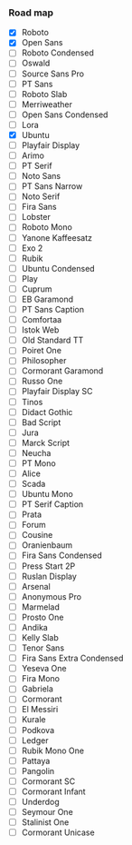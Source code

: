### Road map

- [x] Roboto
- [x] Open Sans
- [ ] Roboto Condensed
- [ ] Oswald
- [ ] Source Sans Pro
- [ ] PT Sans
- [ ] Roboto Slab
- [ ] Merriweather
- [ ] Open Sans Condensed
- [ ] Lora
- [x] Ubuntu
- [ ] Playfair Display
- [ ] Arimo
- [ ] PT Serif
- [ ] Noto Sans
- [ ] PT Sans Narrow
- [ ] Noto Serif
- [ ] Fira Sans
- [ ] Lobster
- [ ] Roboto Mono
- [ ] Yanone Kaffeesatz
- [ ] Exo 2
- [ ] Rubik
- [ ] Ubuntu Condensed
- [ ] Play
- [ ] Cuprum
- [ ] EB Garamond
- [ ] PT Sans Caption
- [ ] Comfortaa
- [ ] Istok Web
- [ ] Old Standard TT
- [ ] Poiret One
- [ ] Philosopher
- [ ] Cormorant Garamond
- [ ] Russo One
- [ ] Playfair Display SC
- [ ] Tinos
- [ ] Didact Gothic
- [ ] Bad Script
- [ ] Jura
- [ ] Marck Script
- [ ] Neucha
- [ ] PT Mono
- [ ] Alice
- [ ] Scada
- [ ] Ubuntu Mono
- [ ] PT Serif Caption
- [ ] Prata
- [ ] Forum
- [ ] Cousine
- [ ] Oranienbaum
- [ ] Fira Sans Condensed
- [ ] Press Start 2P
- [ ] Ruslan Display
- [ ] Arsenal
- [ ] Anonymous Pro
- [ ] Marmelad
- [ ] Prosto One
- [ ] Andika
- [ ] Kelly Slab
- [ ] Tenor Sans
- [ ] Fira Sans Extra Condensed
- [ ] Yeseva One
- [ ] Fira Mono
- [ ] Gabriela
- [ ] Cormorant
- [ ] El Messiri
- [ ] Kurale
- [ ] Podkova
- [ ] Ledger
- [ ] Rubik Mono One
- [ ] Pattaya
- [ ] Pangolin
- [ ] Cormorant SC
- [ ] Cormorant Infant
- [ ] Underdog
- [ ] Seymour One
- [ ] Stalinist One
- [ ] Cormorant Unicase
